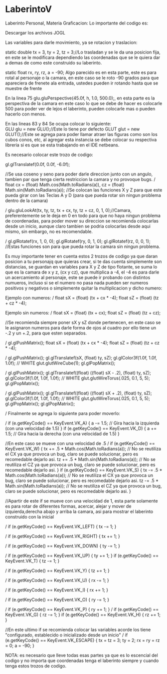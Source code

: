 # LaberintoV
Laberinto Personal, Materia Graficacion:
Lo importante del codigo es:

Descargar los archivos JOGL

Las variables para darle movimiento, ya se rotacion y traslacion:

static double tx = 3, ty = 2, tz = 3;//Lo trasladan y se le da una posicion fija, en este se le modificara dependiendo 
las coordenadas que se le quiera dar a demas de como este construido su laberinto.

static float rx, ry, rz, a = -90; 
Algo parecido es en esta parte, este es para rotal al personaje o la camara, en este caso se le roto -90 grados para que apareciera de frenete ala entrada, ustedes pueden ir rotando hasta que se muestre de frente

En la linea 75 glu.gluPerspective(45.0f, h, 1.0, 500.0);, en esta parte es la perspectiva de la camara en este caso lo que se debe de hacer es colocarle 500 para poder ver de lejos el laberinto, pueden colocarle mas o pueden hacerlo con menos.

En las lineas 83 y 84 Se ocupa colocar lo siguiente:  
GLU glu = new GLU();//Este lo tiene por defecto
GLUT glut = new GLUT();//Este se agrega para poder llamar atraer las figuras como son los cubos conos, etc, al agregar esta instancia se debe colocar su respectiva libreria si es que se esta trabajando en el IDE netbeans.

Es necesario colocar este trozo de codigo:

  gl.glTranslatef(0.0f, 0.0f, -6.0f);

//Se usa coseno y seno para poder darle direccion junto con un angulo, tambien par que tenga cierta restriccion la camara y no provoque bugs.
/       float cx = (float) Math.cos(Math.toRadians(a)),
                cz = (float) Math.sin(Math.toRadians(a));
        //Se colocan las funciones X y Z para que este pueda girar con las Teclas A y D (para que pueda rotar sin ningun problema dentro de la camara)
        
 /       glu.gluLookAt(tx, ty, tz,
                tx + cx,
                ty,
                tz + cz,
                0, 1, 0);//Camara, preferentemente se le deja en 0 en todo para que no haya ningun problema de coordenadas, para poder mover su direccion se recomienda colocarlas desde un inicio, aunque claro tambien se podria colocarlas desde aqui mismo, sin embargo, no es recomendable.

  /     gl.glRotatef(rx, 1, 0, 0);
        gl.glRotatef(ry, 0, 1, 0);
        gl.glRotatef(rz, 0, 0, 1);
        //Estas funciones son para que pueda rotar la camara sin ningun problema.

 Es muy importante tener en cuenta estos 2 trozos de codigo ya que daran posicion a tu personajq que quieras crear, si te das cuenta simplemente son distancias, se guardan en variables para X y Z de tipo flotante, se suma lo que es la camara de x y z, (cx y cz), que multiplica a -4, el -4 es para darle un acercamiento al personaje, este se puede ir probando con distintos numueros, incluso si se el numero no pasa nada pueden ser numeros positivos y negativos o simplemente quitar la multiplicacion y dicho numero:

 Ejemplo con numeros:
 /      float sX = (float) (tx + cx * -4);
        float sZ = (float) (tz + cz * -4);

Ejemplo sin numeros:
 /      float sX = (float) (tx + cx);
        float sZ = (float) (tz + cz);

//Se recomienda siempre poner sX y sZ donde pertenecen, en este caso se le asignaron numeros para darle forma de ojos al cuadro por ello tiene un -.2 y un +.2, para que esten separados.

/      gl.glPushMatrix();
       float sX = (float) (tx + cx * -4);
       float sZ = (float) (tz + cz * -4);
        
/       gl.glPushMatrix();
        gl.glTranslatef(sX, (float) ty, sZ);
        gl.glColor3f(1.0f, 1.0f, 1.0f); // WHITE
        glut.glutWireCube(1);
        gl.glPopMatrix();

/       gl.glPushMatrix();
        gl.glTranslatef((float) ((float) sX - .2), (float) ty, sZ);
        gl.glColor3f(1.0f, 1.0f, 1.0f); // WHITE
        glut.glutWireTorus(.025, 0.1, 5, 5);
        gl.glPopMatrix();

/       gl.glPushMatrix();
        gl.glTranslatef((float) ((float) sX + .2), (float) ty, sZ);
        gl.glColor3f(1.0f, 1.0f, 1.0f); // WHITE
        glut.glutWireTorus(.025, 0.1, 5, 5);
        gl.glPopMatrix();
        gl.glPopMatrix();

/       Finalmente se agrega lo siguiente para poder moverlo:

/     if (e.getKeyCode() == KeyEvent.VK_A) {
            a -= 1.5; // Gira hacia la izquierda (con una velocidad de 1.5)
        }
        if (e.getKeyCode() == KeyEvent.VK_D) {
            a += 1.5; // Gira hacia la derecha (con una velocidad de 1.5)
        }

  //En este caso se mueve con una velocidad de .5
/        if (e.getKeyCode() == KeyEvent.VK_W) {
            tx += .5 * Math.cos(Math.toRadians(a)); // No se reutiliza el CX ya que provoca un bug, claro se puede solucionar, pero es recomedable dejarlo asi.
            tz += .5 * Math.sin(Math.toRadians(a)); // No se reutiliza el CZ ya que provoca un bug, claro se puede solucionar, pero es recomedable dejarlo asi.
        }
        if (e.getKeyCode() == KeyEvent.VK_S) {
            tx -= .5 * Math.cos(Math.toRadians(a)); // No se reutiliza el CX ya que provoca un bug, claro se puede solucionar, pero es recomedable dejarlo asi.
            tz -= .5 * Math.sin(Math.toRadians(a)); // No se reutiliza el CZ ya que provoca un bug, claro se puede solucionar, pero es recomedable dejarlo asi.
        }

//Apartir de este if se mueve con una velocidad de 1, esta parte solamente es para rotar de diferentes formas, acercar, alejar y mover de izquierda,derecha abajo y arriba la camara, asi para mostrar el laberinto construido con la inicial

  /      if (e.getKeyCode() == KeyEvent.VK_LEFT) {
            tx -= 1;
        }

  /    if (e.getKeyCode() == KeyEvent.VK_RIGHT) {
            tx += 1;
        }

 /       if (e.getKeyCode() == KeyEvent.VK_DOWN) {
            ty -= 1;
        }

 /       if (e.getKeyCode() == KeyEvent.VK_UP) {
            ty += 1;
        }
        if (e.getKeyCode() == KeyEvent.VK_T) {
            tz -= 1;
        }

/        if (e.getKeyCode() == KeyEvent.VK_Y) {
            tz += 1;
        }

/        if (e.getKeyCode() == KeyEvent.VK_U) {
            rx -= 1;
        }

/        if (e.getKeyCode() == KeyEvent.VK_I) {
            rx += 1;
        }

/        if (e.getKeyCode() == KeyEvent.VK_O) {
            ry -= 1;
        }

/        if (e.getKeyCode() == KeyEvent.VK_P) {
            ry += 1;
        }
 /       if (e.getKeyCode() == KeyEvent.VK_G) {
            rz -= 1;
        }
        if (e.getKeyCode() == KeyEvent.VK_H) {
            rz += 1;
        }

//En este ultimo if se recomienda colocar las variables acorde los tiene "configurado, establecido o inicializado desde un inicio"
/        if (e.getKeyCode() == KeyEvent.VK_ESCAPE) {
            tx = tz = 3;
            ty = 2;
            rx = ry = rz = 0;
            a = -90;
        }

NOTA: es necesario que lleve todas esas partes ya que es lo escencial del codigo y no importa que coordenadas tenga el laberinto siempre y cuando tenga estos trozos de codigo.
  

        
